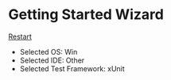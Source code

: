 # Getting Started Wizard

[Restart](/docs/wiz/readme.md)

* Selected OS: Win
* Selected IDE: Other
* Selected Test Framework: xUnit

